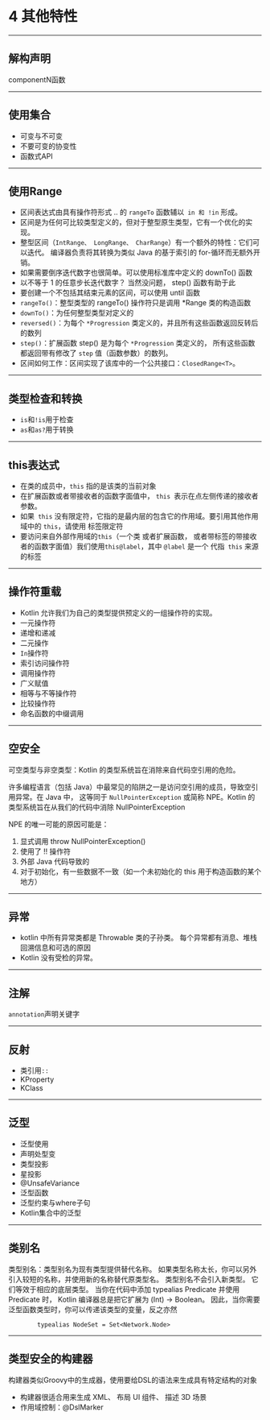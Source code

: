 # 4 其他特性

---
##  解构声明

componentN函数

---
## 使用集合

   - 可变与不可变
   - 不要可变的协变性
   - 函数式API

---
## 使用Range

   - 区间表达式由具有操作符形式 .. 的 `rangeTo` 函数辅以` in 和 !in` 形成。
   - 区间是为任何可比较类型定义的，但对于整型原生类型，它有一个优化的实现。
   - 整型区间（`IntRange、 LongRange、 CharRange`）有一个额外的特性：它们可以迭代。 编译器负责将其转换为类似 Java 的基于索引的 for-循环而无额外开销。
   - 如果需要倒序迭代数字也很简单。可以使用标准库中定义的 downTo() 函数
   - 以不等于 1 的任意步长迭代数字？ 当然没问题， step() 函数有助于此
   - 要创建一个不包括其结束元素的区间，可以使用 until 函数
   - `rangeTo()`：整型类型的 rangeTo() 操作符只是调用 *Range 类的构造函数
   - `downTo()`：为任何整型类型对定义的
   - `reversed()`：为每个 `*Progression` 类定义的，并且所有这些函数返回反转后的数列
   - `step()`：扩展函数 step() 是为每个 `*Progression` 类定义的， 所有这些函数都返回带有修改了 `step` 值（函数参数）的数列。
   - 区间如何工作：区间实现了该库中的一个公共接口：`ClosedRange<T>`。

---
## 类型检查和转换

 - `is`和`!is`用于检查
 - `as`和`as?`用于转换

---
## this表达式

   - 在类的成员中，`this` 指的是该类的当前对象
   - 在扩展函数或者带接收者的函数字面值中， `this `表示在点左侧传递的接收者参数。
   - 如果` this` 没有限定符，它指的是最内层的包含它的作用域。要引用其他作用域中的 `this`，请使用 标签限定符
   - 要访问来自外部作用域的`this`（一个类 或者扩展函数， 或者带标签的带接收者的函数字面值）我们使用`this@label`，其中 `@label` 是一个 代指` this` 来源的标签

---
##  操作符重载

   - Kotlin 允许我们为自己的类型提供预定义的一组操作符的实现。
   - 一元操作符
   - 递增和递减
   - 二元操作
   - `In`操作符
   - 索引访问操作符
   - 调用操作符
   - 广义赋值
   - 相等与不等操作符
   - 比较操作符
   - 命名函数的中缀调用

---
##  空安全

可空类型与非空类型：Kotlin 的类型系统旨在消除来自代码空引用的危险。

许多编程语言（包括 Java）中最常见的陷阱之一是访问空引用的成员，导致空引用异常。在 Java 中，
这等同于 `NullPointerException` 或简称 NPE。Kotlin 的类型系统旨在从我们的代码中消除 NullPointerException

 NPE 的唯一可能的原因可能是：
 
  1. 显式调用 throw NullPointerException()
  2. 使用了 !! 操作符
  3. 外部 Java 代码导致的
  4. 对于初始化，有一些数据不一致（如一个未初始化的 this 用于构造函数的某个地方）

---
## 异常

   - kotlin 中所有异常类都是 Throwable 类的子孙类。 每个异常都有消息、堆栈回溯信息和可选的原因
   - Kotlin 没有受检的异常。

---
## 注解
 
 `annotation`声明关键字

---
## 反射

   - 类引用`::`
   - KProperty
   - KClass
   
---
## 泛型

-  泛型使用
-  声明处型变
-  类型投影
-  星投影
-  @UnsafeVariance
-  泛型函数
-  泛型约束与where子句
-  Kotlin集合中的泛型


---
## 类别名

类型别名：类型别名为现有类型提供替代名称。 如果类型名称太长，你可以另外引入较短的名称，并使用新的名称替代原类型名。
类型别名不会引入新类型。 它们等效于相应的底层类型。 当你在代码中添加 typealias Predicate<T> 并使用 Predicate<Int> 时，
Kotlin 编译器总是把它扩展为 (Int) -> Boolean。 因此，当你需要泛型函数类型时，你可以传递该类型的变量，反之亦然

            typealias NodeSet = Set<Network.Node>


---
##  类型安全的构建器

构建器类似Groovy中的生成器，使用要给DSL的语法来生成具有特定结构的对象

- 构建器很适合用来生成 XML、 布局 UI 组件、 描述 3D 场景
- 作用域控制：@DslMarker